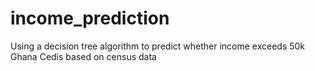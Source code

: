 # income_prediction
Using a decision tree algorithm to predict whether income exceeds 50k Ghana Cedis  based on census data
